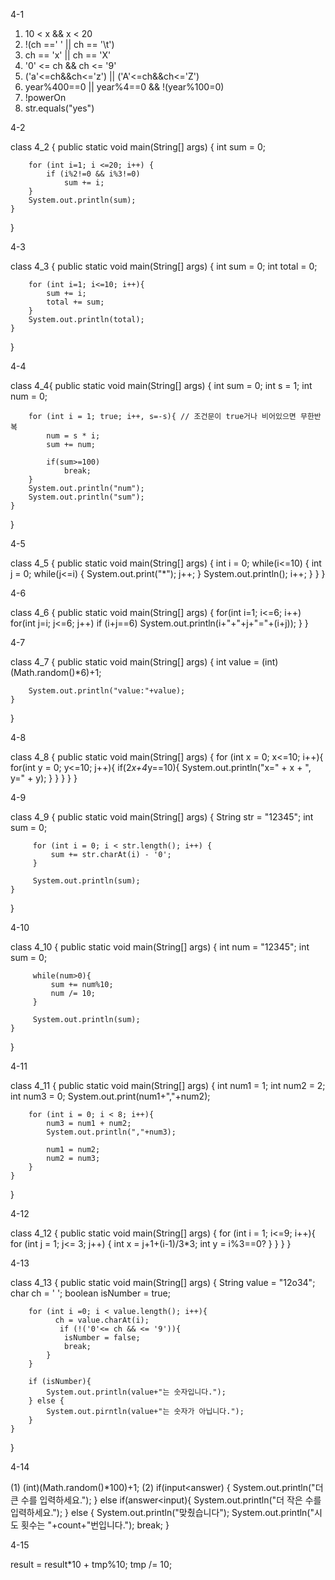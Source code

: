 4-1 

1. 10 < x && x < 20
2. !(ch ==' ' || ch == '\t')
3. ch == 'x' || ch == 'X'
4. '0' <= ch && ch <= '9'
5. ('a'<=ch&&ch<='z') || ('A'<=ch&&ch<='Z')
6. year%400==0 || year%4==0 && !(year%100=0)
7. !powerOn
8. str.equals("yes")

4-2

class 4_2 {
    public static void main(String[] args) {
        int sum = 0;

        for (int i=1; i <=20; i++) {
            if (i%2!=0 && i%3!=0)
                sum += i;
        }
        System.out.println(sum);
    }
}

4-3

class 4_3 {
    public static void main(String[] args) {
        int sum = 0;
        int total = 0;    

        for (int i=1; i<=10; i++){
            sum += i;
            total += sum;
        }
        System.out.println(total);
    }
}

4-4

class 4_4{
    public static void main(String[] args) {
        int sum = 0;
        int s = 1;
        int num = 0;

        for (int i = 1; true; i++, s=-s){ // 조건문이 true거나 비어있으면 무한반복
            num = s * i;
            sum += num;

            if(sum>=100)
                break;
        }
        System.out.println("num");
        System.out.println("sum");
    }
}

4-5

class 4_5 {
    public static void main(String[] args) {
        int i = 0;
        while(i<=10) {
            int j = 0;
            while(j<=i) {
                System.out.print("*");
                j++;
            }
            System.out.println();
            i++;
        }
    }
}

4-6

class 4_6 {
    public static void main(String[] args) {
        for(int i=1; i<=6; i++)
            for(int j=i; j<=6; j++)
                if (i+j==6)
                    System.out.println(i+"+"+j+"="+(i+j));
    }
}

4-7

class 4_7 {
    public static void main(String[] args) {
        int value = (int)(Math.random()*6)+1;

        System.out.println("value:"+value); 
    }
}

4-8

class 4_8 {
    public static void main(String[] args) {
        for (int x = 0; x<=10; i++){
            for(int y = 0; y<=10; j++){
                if(2*x+4*y==10){
                    System.out.println("x=" + x + ", y=" + y);
                }
            }
        }
    }
}

4-9

class 4_9 {
     public static void main(String[] args) {
         String str = "12345";
         int sum = 0;

         for (int i = 0; i < str.length(); i++) {
             sum += str.charAt(i) - '0';
         }

         System.out.println(sum);
    }
}

4-10

class 4_10 {
     public static void main(String[] args) {
         int num = "12345";
         int sum = 0;

         while(num>0){
             sum += num%10;
             num /= 10;
         }

         System.out.println(sum);
    }
}

4-11

class 4_11 {
    public static void main(String[] args) {
        int num1 = 1;
        int num2 = 2;
        int num3 = 0;
        System.out.print(num1+","+num2);

        for (int i = 0; i < 8; i++){
            num3 = num1 + num2;
            System.out.println(","+num3);

            num1 = num2;
            num2 = num3;
        }
    }
}

4-12

class 4_12 {
    public static void main(String[] args) {
        for (int i = 1; i<=9; i++){
            for (int j = 1; j<= 3; j++) {
                int x = j+1+(i-1)/3*3;
                int y = i%3==0?
            }
        }
    }
}

4-13

class 4_13 {
    public static void main(String[] args) {
        String value = "12o34";
        char ch = ' ';
        boolean isNumber = true; 

        for (int i =0; i < value.length(); i++){
              ch = value.charAt(i);
               if (!('0'<= ch && <= '9')){
                isNumber = false;
                break;
            }
        }

        if (isNumber){
            System.out.println(value+"는 숫자입니다.");
        } else {
            System.out.pirntln(value+"는 숫자가 아닙니다.");
        }
    }
}

4-14

(1) (int)(Math.random()*100)+1;
(2) 
    if(input<answer) {
        System.out.println("더 큰 수를 입력하세요.");
    } else if(answer<input){
        System.out.println("더 작은 수를 입력하세요.");
    } else {
        System.out.println("맞췄습니다");
        System.out.println("시도 횟수는 "+count+"번입니다.");
        break;
    }

4-15

result = result*10 + tmp%10;
tmp /= 10;